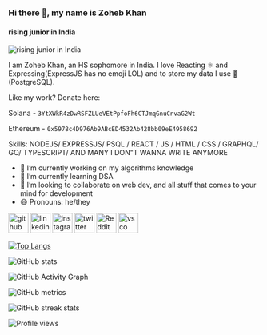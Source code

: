### Hi there 👋, my name is Zoheb Khan
#### rising junior in India
![rising junior in India](https://pbs.twimg.com/profile_banners/1375146830321741827/1634719180/1500x500)

I am Zoheb Khan, an HS sophomore in India. I love Reacting ⚛️ and Expressing(ExpressJS has no emoji LOL) and to store my data I use 🐘 (PostgreSQL).

Like my work? Donate here:

Solana - `3YtXWkR4zDwRSFZLUeVEtPpfoFh6CTJmqGnuCnvaG2Wt`

Ethereum - `0x5978c4D976Ab9ABcED4532Ab428bb09eE4958692`


Skills: NODEJS/ EXPRESSJS/ PSQL / REACT / JS / HTML / CSS / GRAPHQL/ GO/ TYPESCRIPT/ AND MANY I DON"T WANNA WRITE ANYMORE

- 🔭 I’m currently working on my algorithms knowledge 
- 🌱 I’m currently learning DSA 
- 👯 I’m looking to collaborate on web dev, and all stuff that comes to your mind for development 
- 😄 Pronouns: he/they 


[<img src='https://cdn.jsdelivr.net/npm/simple-icons@3.0.1/icons/github.svg' alt='github' height='40'>](https://github.com/ZohebMOPO)  [<img src='https://cdn.jsdelivr.net/npm/simple-icons@3.0.1/icons/linkedin.svg' alt='linkedin' height='40'>](https://www.linkedin.com/in/zoheb-khan-4417101b9/)  [<img src='https://cdn.jsdelivr.net/npm/simple-icons@3.0.1/icons/instagram.svg' alt='instagram' height='40'>](https://www.instagram.com/zokhcat/)  [<img src='https://cdn.jsdelivr.net/npm/simple-icons@3.0.1/icons/twitter.svg' alt='twitter' height='40'>](https://twitter.com/zokhcat)  [<img src='https://cdn.jsdelivr.net/npm/simple-icons@3.0.1/icons/reddit.svg' alt='Reddit' height='40'>](https://www.reddit.com/user/TempratureSuperb612)  [<img src='https://cdn.jsdelivr.net/npm/simple-icons@3.0.1/icons/vsco.svg' alt='vsco' height='40'>](https://vsco.co/zokhcat/gallery)  

[![Top Langs](https://github-readme-stats.vercel.app/api/top-langs/?username=ZohebMOPO)](https://github.com/anuraghazra/github-readme-stats)

![GitHub stats](https://github-readme-stats.vercel.app/api?username=ZohebMOPO&show_icons=true)  

![GitHub Activity Graph](https://activity-graph.herokuapp.com/graph?username=ZohebMOPO)  

![GitHub metrics](https://metrics.lecoq.io/ZohebMOPO)  

![GitHub streak stats](https://github-readme-streak-stats.herokuapp.com/?user=ZohebMOPO)  

![Profile views](https://gpvc.arturio.dev/ZohebMOPO)  
